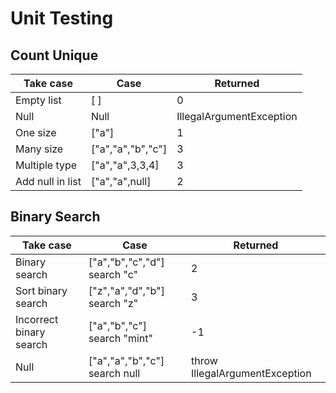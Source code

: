 # Unit Testing

## Count Unique

| Take case           | Case   | Returned |
| ---                 | ---    | ---      |
| Empty list    | [ ] | 0 |
| Null | Null  | IllegalArgumentException  |
| One size | ["a"]   | 1 |
| Many size | ["a","a","b","c"]     | 3 |
| Multiple type | ["a","a",3,3,4]     | 3 |
| Add null in list  | ["a","a",null]     | 2 |

## Binary Search

| Take case           | Case   | Returned |
| ---                 | ---    | ---      |
| Binary search    | ["a","b","c","d"] search "c" | 2 |
| Sort binary search | ["z","a","d","b"] search "z" | 3  |
| Incorrect binary search | ["a","b","c"]  search "mint" | -1 |
| Null | ["a","a","b","c"]  search null  | throw IllegalArgumentException |

